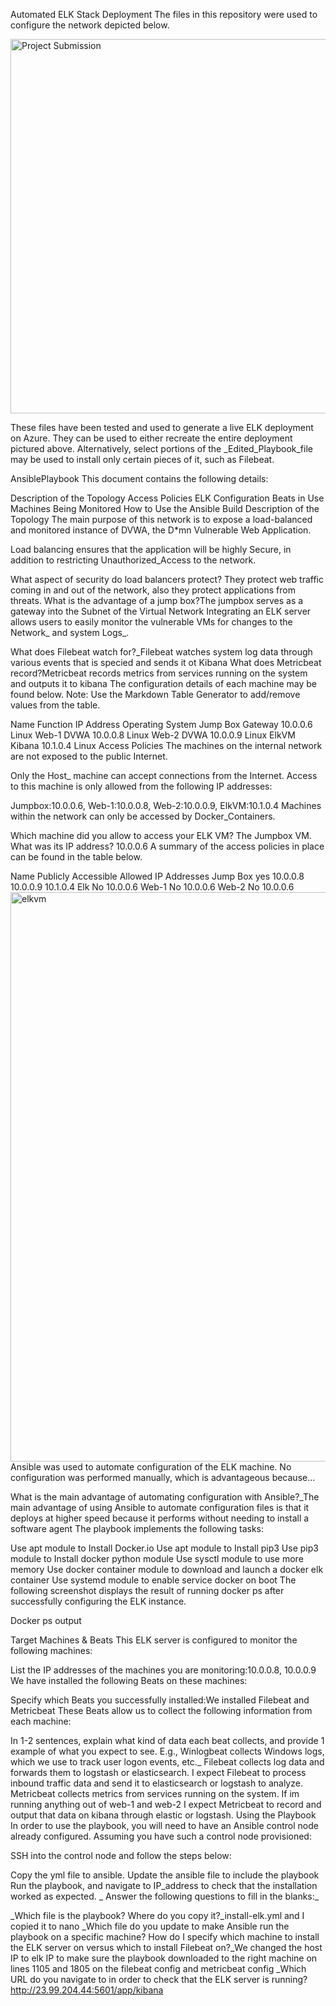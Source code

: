 Automated ELK Stack Deployment
The files in this repository were used to configure the network depicted below.

<img width="599" alt="Project Submission" src="https://user-images.githubusercontent.com/90288689/149040967-71914228-8007-44a2-b2ae-22b87a3a7e25.PNG">

These files have been tested and used to generate a live ELK deployment on Azure. They can be used to either recreate the entire deployment pictured above. Alternatively, select portions of the _Edited_Playbook_file may be used to install only certain pieces of it, such as Filebeat.

AnsiblePlaybook
This document contains the following details:

Description of the Topology
Access Policies
ELK Configuration
Beats in Use
Machines Being Monitored
How to Use the Ansible Build
Description of the Topology
The main purpose of this network is to expose a load-balanced and monitored instance of DVWA, the D*mn Vulnerable Web Application.

Load balancing ensures that the application will be highly Secure, in addition to restricting Unauthorized_Access to the network.

What aspect of security do load balancers protect? They protect web traffic coming in and out of the network, also they protect applications from threats. What is the advantage of a jump box?The jumpbox serves as a gateway into the Subnet of the Virtual Network
Integrating an ELK server allows users to easily monitor the vulnerable VMs for changes to the Network_ and system Logs_.

What does Filebeat watch for?_Filebeat watches system log data through various events that is specied and sends it ot Kibana
What does Metricbeat record?Metricbeat records metrics from services running on the system and outputs it to kibana
The configuration details of each machine may be found below. Note: Use the Markdown Table Generator to add/remove values from the table.

Name	Function	IP Address	Operating System
Jump Box	Gateway	10.0.0.6	Linux
Web-1	DVWA	10.0.0.8	Linux
Web-2	DVWA	10.0.0.9	Linux
ElkVM	Kibana	10.1.0.4	Linux
Access Policies
The machines on the internal network are not exposed to the public Internet.

Only the Host_ machine can accept connections from the Internet. Access to this machine is only allowed from the following IP addresses:

Jumpbox:10.0.0.6, Web-1:10.0.0.8, Web-2:10.0.0.9, ElkVM:10.1.0.4
Machines within the network can only be accessed by Docker_Containers.

Which machine did you allow to access your ELK VM? The Jumpbox VM. What was its IP address? 10.0.0.6
A summary of the access policies in place can be found in the table below.

Name	Publicly Accessible	Allowed IP Addresses
Jump Box	yes	10.0.0.8 10.0.0.9 10.1.0.4
Elk	No	10.0.0.6
Web-1	No	10.0.0.6
Web-2	No	10.0.0.6
<img width="911" alt="elkvm" src="https://user-images.githubusercontent.com/90288689/149040977-dac51273-11e5-4223-8597-7b55f50e66c9.PNG">
Ansible was used to automate configuration of the ELK machine. No configuration was performed manually, which is advantageous because...

What is the main advantage of automating configuration with Ansible?_The main advantage of using Ansible to automate configuration files is that it deploys at higher speed because it performs without needing to install a software agent
The playbook implements the following tasks:

Use apt module to Install Docker.io
Use apt module to Install pip3
Use pip3 module to Install docker python module
Use sysctl module to use more memory
Use docker container module to download and launch a docker elk container
Use systemd module to enable service docker on boot
The following screenshot displays the result of running docker ps after successfully configuring the ELK instance.

Docker ps output

Target Machines & Beats
This ELK server is configured to monitor the following machines:

List the IP addresses of the machines you are monitoring:10.0.0.8, 10.0.0.9
We have installed the following Beats on these machines:

Specify which Beats you successfully installed:We installed Filebeat and Metricbeat
These Beats allow us to collect the following information from each machine:

In 1-2 sentences, explain what kind of data each beat collects, and provide 1 example of what you expect to see. E.g., Winlogbeat collects Windows logs, which we use to track user logon events, etc._
Filebeat collects log data and forwards them to logstash or elasticsearch. I expect Filebeat to process inbound traffic data and send it to elasticsearch or logstash to analyze.
Metricbeat collects metrics from services running on the system. If im running anything out of web-1 and web-2 I expect Metricbeat to record and output that data on kibana through elastic or logstash.
Using the Playbook
In order to use the playbook, you will need to have an Ansible control node already configured. Assuming you have such a control node provisioned:

SSH into the control node and follow the steps below:

Copy the yml file to ansible.
Update the ansible file to include the playbook
Run the playbook, and navigate to IP_address to check that the installation worked as expected.
_ Answer the following questions to fill in the blanks:_

_Which file is the playbook? Where do you copy it?_install-elk.yml and I copied it to nano
_Which file do you update to make Ansible run the playbook on a specific machine? How do I specify which machine to install the ELK server on versus which to install Filebeat on?_We changed the host IP to elk IP to make sure the playbook downloaded to the right machine on lines 1105 and 1805 on the filebeat config and metricbeat config
_Which URL do you navigate to in order to check that the ELK server is running? http://23.99.204.44:5601/app/kibana

